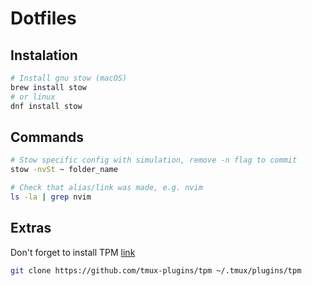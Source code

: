 # Dotfiles

## Instalation
```bash
# Install gnu stow (macOS)
brew install stow
# or linux
dnf install stow
```

## Commands

```bash
# Stow specific config with simulation, remove -n flag to commit
stow -nvSt ~ folder_name

# Check that alias/link was made, e.g. nvim
ls -la | grep nvim

```

## Extras

Don't forget to install TPM [link](https://github.com/tmux-plugins/tpm)
```bash
git clone https://github.com/tmux-plugins/tpm ~/.tmux/plugins/tpm
```

 
